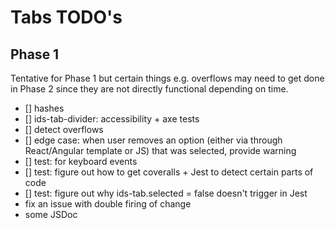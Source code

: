 # Tabs TODO's

## Phase 1

Tentative for Phase 1 but certain things e.g. overflows may need to  get done in Phase 2 since they are not directly functional depending on time.

- [] hashes
- [] ids-tab-divider: accessibility + axe tests
- [] detect overflows
- [] edge case: when user removes an option (either via through React/Angular template or JS) that was selected, provide warning
- [] test: for keyboard events
- [] test: figure out how to get coveralls + Jest to detect certain parts of code
- [] test: figure out why ids-tab.selected = false doesn't trigger in Jest
- fix an issue with double firing of change
- some JSDoc
